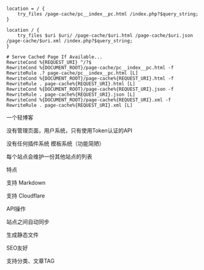 ~~~

location = / {
    try_files /page-cache/pc__index__pc.html /index.php?$query_string;
}

location / {
    try_files $uri $uri/ /page-cache/$uri.html /page-cache/$uri.json /page-cache/$uri.xml /index.php?$query_string;
}

# Serve Cached Page If Available...
RewriteCond %{REQUEST_URI} ^/?$
RewriteCond %{DOCUMENT_ROOT}/page-cache/pc__index__pc.html -f
RewriteRule .? page-cache/pc__index__pc.html [L]
RewriteCond %{DOCUMENT_ROOT}/page-cache%{REQUEST_URI}.html -f
RewriteRule . page-cache%{REQUEST_URI}.html [L]
RewriteCond %{DOCUMENT_ROOT}/page-cache%{REQUEST_URI}.json -f
RewriteRule . page-cache%{REQUEST_URI}.json [L]
RewriteCond %{DOCUMENT_ROOT}/page-cache%{REQUEST_URI}.xml -f
RewriteRule . page-cache%{REQUEST_URI}.xml [L]

~~~

一个轻博客

没有管理页面，用户系统，只有使用Token认证的API

没有任何插件系统 模板系统（功能简陋）


每个站点会维护一份其他站点的列表

特点

支持 Markdown

支持 Cloudflare

API操作

站点之间自动同步

生成静态文件

SEO友好

支持分类、文章TAG

